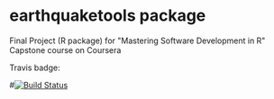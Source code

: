 # earthquaketools package
Final Project (R package) for "Mastering Software Development in R" Capstone course on Coursera

Travis badge:

#[![Build Status](https://travis-ci.org/leskin/farspackage.svg?branch=master)](https://travis-ci.org/leskin/farspackage)
